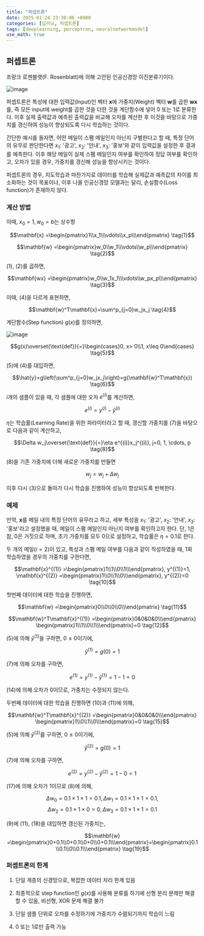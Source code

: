 ```yaml
---
title: "퍼셉트론"
date: 2025-01-24 23:30:06 +0900
categories: [딥러닝, 퍼셉트론]
tags: [deeplearning, perceptron, neuralnetworkmodel]
use_math: true
---
```

## 퍼셉트론
프랑크 로젠블랫(F. Rosenblatt)에 의해 고안된 인공신경망 이진분류기이다.

![image](https://www.dropbox.com/scl/fi/15hf1l3wx0m7ige0z5h67/perceptron.jpg?rlkey=p6oos6h59l4rr0l3hgczrr07m&st=o9bqeeov&raw=1)

퍼셉트론은 특성에 대한 입력값(Input)인 벡터 $\mathbf{x}$에 가중치(Weight) 벡터 $\mathbf{w}$를 곱한 $\mathbf{wx}$를, 즉 모든 input에 weight를 곱한 것을 더한 것을 계단함수에 넣어  0 또는 1로 분류한다. 이후 실제 출력값과 예측된 출력값을 비교해 오차를 계산한 후 이것을 바탕으로 가중치를 갱신하여 성능이 향상되도록 다시 학습하는 것이다.

간단한 예시를 들자면, 어떤 메일이 스팸 메일인지 아닌지 구별한다고 할 때, 특정 단어의 유무로 판단한다면 $x_1$: '광고', $x_2$: '안내', $x_3$: '홍보'와 같이 입력값을 설정한 후 결과를 예측한다. 이후 해당 메일이 실제 스펨 메일인지 여부를 확인하여 정답 여부를 확인하고, 오차가 있을 경우, 가중치를 갱신해 성능을 향상시키는 것이다.

퍼셉트론의 경우, 지도학습과 마찬가지로 데이터를 학습해 실제값과 예측값의 차이를 최소화하는 것이 목표이나, 이후 나올 인공신경망 모델과는 달리, 손실함수(Loss function)가 존재하지 않다.

### 계산 방법
이때, $x_0=1, w_0=b$는 상수항

$$\mathbf{x} =\begin{pmatrix}1\\x_1\\\vdots\\x_p\\\end{pmatrix} \tag{1}$$

$$\mathbf{w} =\begin{pmatrix}w_0\\w_1\\\vdots\\w_p\\\end{pmatrix} \tag{2}$$

(1), (2)를 곱하면,

$$\mathbf{wx} =\begin{pmatrix}w_0\\w_1x_1\\\vdots\\w_px_p\\\end{pmatrix} \tag{3}$$

이때, (4)을 다르게 표현하면,

$$\mathbf{w}^T\mathbf{x}=\sum^p_{j=0}w_jx_j \tag{4}$$

계단함수(Step function) $g(x)$를 정의하면,

![image](https://www.dropbox.com/scl/fi/3ai160iyv0sglsbc4290n/step_function.jpg?rlkey=xm25k28xb25gs8rzorzpvpz4b&st=rb82qbvy&raw=1)

$$g(x)\overset{\text{def}}{=}\begin{cases}0, x> 0\\1, x\leq 0\end{cases} \tag{5}$$

(5)에 (4)를 대입하면,

$$\hat{y}=g\left(\sum^p_{j=0}w_jx_j\right)=g(\mathbf{w}^T\mathbf{x}) \tag{6}$$

$i$개의 샘플이 있을 때, 각 샘플에 대한 오차 $e^{(i)}$를 계산하면,

$$e^{(i)}=y^{(i)}-\hat{y}^{(i)} \tag{7}$$

$\eta$는 학습률(Learning Rate)을 위한 파라미터라고 할 때, 갱신할 가중치를 (7)을 바탕으로 다음과 같이 계산하고,

$$\Delta w_j\overset{\text{def}}{=}\eta e^{(i)}x_j^{(i)}, j=0, 1, \cdots, p \tag{8}$$

(8)을 기존 가중치에 더해 새로운 가중치를 만들면

$$w_j=w_j+\Delta w_j \tag{9}$$

이후 다시 (3)으로 돌아가 다시 학습을 진행하여 성능이 향상되도록 반복한다.

### 예제
만약, $\mathbf{x}$를 메일 내의 특정 단어의 유무라고 하고, 세부 특성을 $x_1$: '광고', $x_2$: '안내', $x_3$: '홍보'라고 설정했을 때, 메일이 스팸 메일인지 아닌지 여부를 확인하고자 한다. 단, 1은 참, 0은 거짓으로 하며, 초기 가중치를 모두 0으로 설정하고, 학습률은 $\eta=0.1$로 한다.

두 개의 메일($i=2$)이 있고, 특성과 스팸 메일 여부를 다음과 같이 작성하였을 때, 1회 학습하였을 경우의 가중치를 구한다면,

$$\mathbf{x}^{(1)} =\begin{pmatrix}1\\1\\0\\1\\\end{pmatrix}, y^{(1)}=1, \mathbf{x}^{(2)} =\begin{pmatrix}1\\0\\1\\0\\\end{pmatrix}, y^{(2)}=0 \tag{10}$$

첫번째 데이터에 대한 학습을 진행하면,

$$\mathbf{w} =\begin{pmatrix}0\\0\\0\\0\\\end{pmatrix} \tag{11}$$

$$\mathbf{w}^T\mathbf{x}^{(1)} =\begin{pmatrix}0&0&0&0\\\end{pmatrix} \begin{pmatrix}1\\1\\0\\1\\\end{pmatrix}=0 \tag{12}$$

(5)에 의해 $\hat{y}^{(1)}$을 구하면, $0\leq0$이기에,

$$\hat{y}^{(1)}=g(0)=1 \tag{13}$$

(7)에 의해 오차를 구하면,

$$e^{(1)}=y^{(1)}-\hat{y}^{(1)}=1-1=0 \tag{14}$$

(14)에 의해 오차가 0이므로, 가중치는 수정되지 않는다.

두번째 데이터에 대한 학습을 진행하면 (10)과 (11)에 의해,

$$\mathbf{w}^T\mathbf{x}^{(2)} =\begin{pmatrix}0&0&0&0\\\end{pmatrix} \begin{pmatrix}1\\0\\1\\0\\\end{pmatrix}=0 \tag{15}$$

(5)에 의해 $\hat{y}^{(2)}$를 구하면, $0\leq0$이기에,

$$\hat{y}^{(2)}=g(0)=1 \tag{16}$$

(7)에 의해 오차를 구하면,

$$e^{(2)}=y^{(2)}-\hat{y}^{(2)}=1-0=1 \tag{17}$$

(17)에 의해 오차가 1이므로 (8)에 의해,

$$\Delta w_0=0.1\times 1\times 1=0.1, \Delta w_1=0.1\times 1\times 1=0.1, $$
$$\Delta w_2=0.1\times 1\times 0=0, \Delta w_3=0.1\times 1\times 1=0.1 \tag{18}$$

(9)에 (11), (18)을 대입하면 갱신된 가중치는,

$$\mathbf{w} =\begin{pmatrix}0+0.1\\0+0.1\\0+0\\0+0.1\\\end{pmatrix}=\begin{pmatrix}0.1\\0.1\\0\\0.1\\\end{pmatrix} \tag{19}$$

### 퍼셉트론의 한계
1) 단일 계층의 신경망으로, 복잡한 데이터 처리 한계 있음

2) 최종적으로 step function인 $g(x)$를 사용해 분류를 하기에 선형 분리 문제만 해결할 수 있음, 비선형, XOR 문제 해결 불가

3) 단일 샘플 단위로 오차를 수정하기에 가중치가 수렴되기까지 학습이 느림

4) 0 또는 1로만 출력 가능